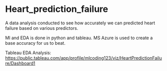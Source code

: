 # Heart_prediction_failure
A data analysis conducted to see how accurately we can predicted heart failure based on various predictors.

Ml and EDA is done in python and tableau. MS Azure is used to create a base accuracy for us to beat.

Tableau EDA Analysis: https://public.tableau.com/app/profile/mlcoding123/viz/HeartPredictionFailure/Dashboard1
